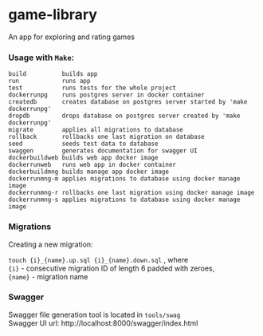 # game-library
An app for exploring and rating games

### Usage with `Make`:
    build          builds app
    run            runs app
    test           runs tests for the whole project
    dockerrunpg    runs postgres server in docker container
    createdb       creates database on postgres server started by 'make dockerrunpg'
    dropdb         drops database on postgres server created by 'make dockerrunpg'
    migrate        applies all migrations to database
    rollback       rollbacks one last migration on database
    seed           seeds test data to database
    swaggen        generates documentation for swagger UI
    dockerbuildweb builds web app docker image
    dockerrunweb   runs web app in docker container
    dockerbuildmng builds manage app docker image
    dockerrunmng-m applies migrations to database using docker manage image
    dockerrunmng-r rollbacks one last migration using docker manage image
    dockerrunmng-s applies migrations to database using docker manage image

### Migrations
Creating a new migration:

`touch {i}_{name}.up.sql {i}_{name}.down.sql` , where  
`{i}` - consecutive migration ID of length 6 padded with zeroes,  
`{name}` - migration name

### Swagger
Swagger file generation tool is located in `tools/swag`  
Swagger UI url: http://localhost:8000/swagger/index.html